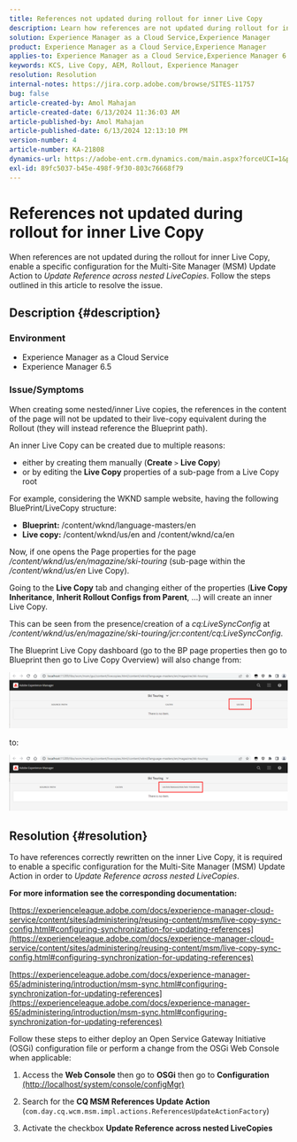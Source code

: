 ```yaml
---
title: References not updated during rollout for inner Live Copy
description: Learn how references are not updated during rollout for inner Live Copy. Enable a specific configuration for the Multi-Site Manager
solution: Experience Manager as a Cloud Service,Experience Manager
product: Experience Manager as a Cloud Service,Experience Manager
applies-to: Experience Manager as a Cloud Service,Experience Manager 6.5
keywords: KCS, Live Copy, AEM, Rollout, Experience Manager
resolution: Resolution
internal-notes: https://jira.corp.adobe.com/browse/SITES-11757
bug: false
article-created-by: Amol Mahajan
article-created-date: 6/13/2024 11:36:03 AM
article-published-by: Amol Mahajan
article-published-date: 6/13/2024 12:13:10 PM
version-number: 4
article-number: KA-21808
dynamics-url: https://adobe-ent.crm.dynamics.com/main.aspx?forceUCI=1&pagetype=entityrecord&etn=knowledgearticle&id=06ffe51b-7929-ef11-840b-6045bd006704
exl-id: 89fc5037-b45e-498f-9f30-803c76668f79
---
```

# References not updated during rollout for inner Live Copy


When references are not updated during the rollout for inner Live Copy, enable a specific configuration for the Multi-Site Manager (MSM) Update Action to *Update Reference across nested LiveCopies*. Follow the steps outlined in this article to resolve the issue.

## Description {#description}


### <b>Environment</b>

- Experience Manager as a Cloud Service
- Experience Manager 6.5


### <b>Issue/Symptoms</b>

When creating some nested/inner Live copies, the references in the content of the page will not be updated to their live-copy equivalent during the Rollout (they will instead reference the Blueprint path).

An inner Live Copy can be created due to multiple reasons:

- either by creating them manually (<b>Create</b> `>`  <b>Live Copy</b>)
- or by editing the <b>Live Copy</b> properties of a sub-page from a Live Copy root




For example, considering the WKND sample website, having the following BluePrint/LiveCopy structure:

- <b>Blueprint:</b> /content/wknd/language-masters/en
- <b>Live copy:</b> /content/wknd/us/en and /content/wknd/ca/en


Now, if one opens the Page properties for the page */content/wknd/us/en/magazine/ski-touring* (sub-page within the */content/wknd/us/en* Live Copy).

Going to the <b>Live Copy</b> tab and changing either of the properties (<b>Live Copy Inheritance</b>, <b>Inherit Rollout Configs from Parent</b>, ...) will create an inner Live Copy.

This can be seen from the presence/creation of a *cq:LiveSyncConfig* at */content/wknd/us/en/magazine/ski-touring/jcr:content/cq:LiveSyncConfig*.

The Blueprint Live Copy dashboard (go to the BP page properties then go to Blueprint then go to Live Copy Overview) will also change from:

![](assets/___07ffe51b-7929-ef11-840b-6045bd006704___.png)

to:

![](assets/___09ffe51b-7929-ef11-840b-6045bd006704___.png)


## Resolution {#resolution}


To have references correctly rewritten on the inner Live Copy, it is required to enable a specific configuration for the Multi-Site Manager (MSM) Update Action in order to *Update Reference across nested LiveCopies*.

<b>For more information see the corresponding documentation:</b>

[https://experienceleague.adobe.com/docs/experience-manager-cloud-service/content/sites/administering/reusing-content/msm/live-copy-sync-config.html#configuring-synchronization-for-updating-references](https://experienceleague.adobe.com/docs/experience-manager-cloud-service/content/sites/administering/reusing-content/msm/live-copy-sync-config.html#configuring-synchronization-for-updating-references)

[https://experienceleague.adobe.com/docs/experience-manager-65/administering/introduction/msm-sync.html#configuring-synchronization-for-updating-references](https://experienceleague.adobe.com/docs/experience-manager-65/administering/introduction/msm-sync.html#configuring-synchronization-for-updating-references)



Follow these steps to either deploy an Open Service Gateway Initiative (OSGi) configuration file or perform a change from the OSGi Web Console when applicable:

1. Access the <b>Web Console</b> then go to <b>OSGi</b> then go to <b>Configuration</b> [(http://localhost/system/console/configMgr)](http://localhost/system/console/configMgr)


2. Search for the <b>CQ MSM References Update Action</b> (`com.day.cq.wcm.msm.impl.actions.ReferencesUpdateActionFactory`)


3. Activate the checkbox <b>Update Reference across nested LiveCopies</b>
